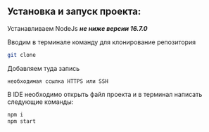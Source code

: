 ## Установка и запуск проекта:

Устанавливаем NodeJs **_не ниже версии 16.7.0_**

Вводим в терминале команду для клонирование репозитория

```bash
git clone
```

Добавляем туда запись

`необходимая ссылка HTTPS или SSH`

В IDE необходимо открыть файл проекта и в терминал написать следующие команды:

```bash
npm i
npm start
```
